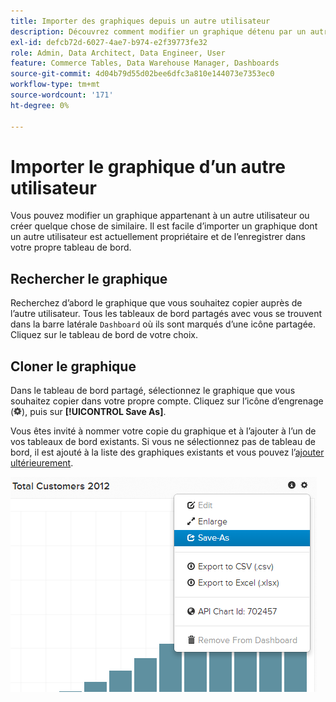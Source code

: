 ```yaml
---
title: Importer des graphiques depuis un autre utilisateur
description: Découvrez comment modifier un graphique détenu par un autre utilisateur ou créer un élément similaire.
exl-id: defcb72d-6027-4ae7-b974-e2f39773fe32
role: Admin, Data Architect, Data Engineer, User
feature: Commerce Tables, Data Warehouse Manager, Dashboards
source-git-commit: 4d04b79d55d02bee6dfc3a810e144073e7353ec0
workflow-type: tm+mt
source-wordcount: '171'
ht-degree: 0%

---
```


# Importer le graphique d’un autre utilisateur

Vous pouvez modifier un graphique appartenant à un autre utilisateur ou créer quelque chose de similaire. Il est facile d’importer un graphique dont un autre utilisateur est actuellement propriétaire et de l’enregistrer dans votre propre tableau de bord.

## Rechercher le graphique

Recherchez d’abord le graphique que vous souhaitez copier auprès de l’autre utilisateur. Tous les tableaux de bord partagés avec vous se trouvent dans la barre latérale `Dashboard` où ils sont marqués d’une icône partagée. Cliquez sur le tableau de bord de votre choix.

## Cloner le graphique

Dans le tableau de bord partagé, sélectionnez le graphique que vous souhaitez copier dans votre propre compte. Cliquez sur l’icône d’engrenage (![icône d’engrenage](../../assets/gear-icon.png)), puis sur **[!UICONTROL Save As]**.

Vous êtes invité à nommer votre copie du graphique et à l’ajouter à l’un de vos tableaux de bord existants. Si vous ne sélectionnez pas de tableau de bord, il est ajouté à la liste des graphiques existants et vous pouvez l’[ajouter ultérieurement](../../data-user/dashboards/add-charts-dashboard.md).

![nombre total de clients](../../assets/total-customers.png)
